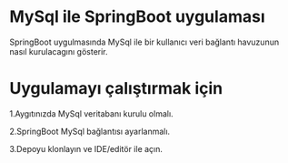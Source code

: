 # MySql ile SpringBoot uygulaması
SpringBoot uygulmasında MySql ile bir kullanıcı veri bağlantı havuzunun nasıl kurulacagını gösterir.

# Uygulamayı çalıştırmak için
1.Aygıtınızda MySql veritabanı kurulu olmalı.

2.SpringBoot MySql bağlantısı ayarlanmalı.

3.Depoyu klonlayın ve IDE/editör ile açın.
